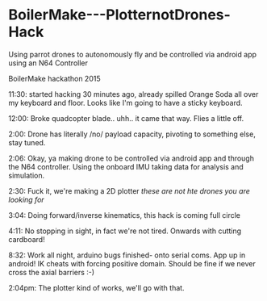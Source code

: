 # BoilerMake---PlotternotDrones-Hack

Using parrot drones to autonomously fly and be controlled via android app using an N64 Controller

BoilerMake hackathon 2015

11:30: started hacking 30 minutes ago, already spilled Orange Soda all over my keyboard and floor. Looks like I'm going to have a sticky keyboard.

12:00: Broke quadcopter blade.. uhh.. it came that way. Flies a little off. 

2:00: Drone has literally /no/ payload capacity, pivoting to something else, stay tuned.

2:06: Okay, ya making drone to be controlled via android app and through the N64 controller. Using the onboard IMU taking data for analysis and simulation.

2:30: Fuck it, we're making a 2D plotter *these are not hte drones you are looking for*

3:04: Doing forward/inverse kinematics, this hack is coming full circle

4:11: No stopping in sight, in fact we're not tired. Onwards with cutting cardboard!

8:32: Work all night, arduino bugs finished- onto serial coms. App up in android! IK cheats with forcing positive domain. Should be fine if we never cross the axial barriers :-)

2:04pm: The plotter kind of works, we'll go with that. 
